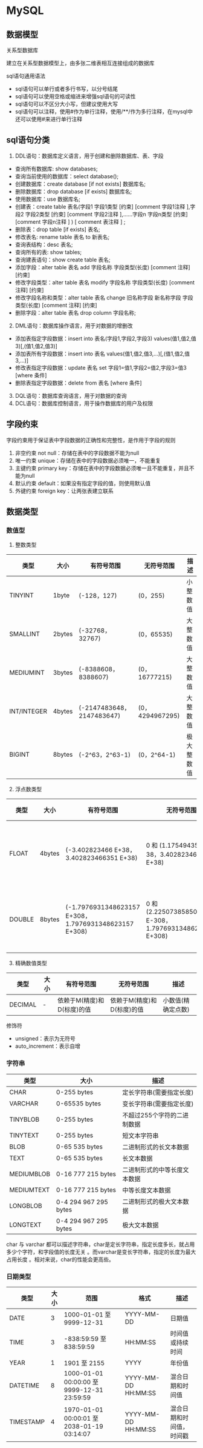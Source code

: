 # MySQL

## 数据模型

关系型数据库

建立在关系型数据模型上，由多张二维表相互连接组成的数据库

sql语句通用语法

- sql语句可以单行或者多行书写，以分号结尾
- sql语句可以使用空格或缩进来增强sql语句的可读性
- sql语句可以不区分大小写，但建议使用大写
- sql语句可以注释，使用#作为单行注释，使用/**/作为多行注释，在mysql中还可以使用#来进行单行注释

## sql语句分类

1. DDL语句：数据库定义语言，用于创建和删除数据库、表、字段

- 查询所有数据库: show databases;
- 查询当前使用的数据库：select database();
- 创建数据库：create database [if not exists] 数据库名;
- 删除数据库：drop database [if exists] 数据库名;
- 使用数据库：use 数据库名;
- 创建表：create table  表名(字段1  字段1类型 \[约束\]  [comment  字段1注释 ],字段2  字段2类型 \[约束\]  [comment  字段2注释 ],......字段n  字段n类型 \[约束\]  [comment  字段n注释 ]
) [ comment  表注释 ] ;
- 删除表：drop table [if exists] 表名;
- 修改表名: rename table 表名 to 新表名;
- 查询表结构：desc 表名;
- 查询所有的表: show tables;
- 查询建表语句：show create table 表名;
- 添加字段：alter table 表名 add 字段名称 字段类型(长度) [comment 注释]  \[约束\]
- 修改字段类型：alter table 表名 modify 字段名称 字段类型(长度) [comment 注释]  \[约束\]
- 修改字段名称和类型：alter table 表名 change 旧名称字段 新名称字段 字段类型(长度) [comment 注释]  \[约束\]
- 删除字段：alter table 表名 drop column 字段名称;

2. DML语句：数据库操作语言，用于对数据的增删改

- 添加表指定字段数据：insert into 表名(字段1,字段2,字段3) values(值1,值2,值3)\[,(值1,值2,值3)\]
- 添加表所有字段数据：insert into 表名 values(值1,值2,值3,...)\[,(值1,值2,值3,...)\]
- 修改表指定字段数据：update 表名 set 字段1=值1,字段2=值2,字段3=值3 \[where 条件\]
- 删除表指定字段数据：delete from 表名 \[where 条件\]

3. DQL语句：数据库查询语言，用于对数据的查询
4. DCL语句：数据库控制语言，用于操作数据库的用户及权限

## 字段约束

字段约束用于保证表中字段数据的正确性和完整性，是作用于字段的规则

1. 非空约束 not null：存储在表中的字段数据不能为null
2. 唯一约束 unique：存储在表中的字段数据必须唯一，不能重复
3. 主键约束 primary key：存储在表中的字段数据必须唯一且不能重复，并且不能为null
4. 默认约束 default：如果没有指定字段的值，则使用默认值
5. 外键约束 foreign key：让两张表建立联系

## 数据类型

### 数值型

1. 整数类型

| 类型 | 大小 | 有符号范围 | 无符号范围 | 描述 |
|------|------|------------|------------|------|
| TINYINT | 1byte | (-128，127) | (0，255) | 小整数值 |
| SMALLINT | 2bytes | (-32768，32767) | (0，65535) | 大整数值 |
| MEDIUMINT | 3bytes | (-8388608，8388607) | (0，16777215) | 大整数值 |
| INT/INTEGER | 4bytes | (-2147483648，2147483647) | (0，4294967295) | 大整数值 |
| BIGINT | 8bytes | (-2^63，2^63-1) | (0，2^64-1) | 极大整数值 |

2. 浮点数类型

| 类型 | 大小 | 有符号范围 | 无符号范围 | 描述 |
|------|------|------------|------------|------|
| FLOAT | 4bytes | (-3.402823466 E+38，3.402823466351 E+38) | 0 和 (1.175494351 E-38，3.402823466 E+38) | 单精度浮点数值 |
| DOUBLE | 8bytes | (-1.7976931348623157 E+308，1.7976931348623157 E+308) | 0 和 (2.2250738585072014 E-308，1.7976931348623157 E+308) | 双精度浮点数值 |

3. 精确数值类型

| 类型 | 大小 | 有符号范围 | 无符号范围 | 描述 |
|------|------|------------|------------|------|
| DECIMAL | - | 依赖于M(精度)和D(标度)的值 | 依赖于M(精度)和D(标度)的值 | 小数值(精确定点数) |

修饰符

- unsigned：表示为无符号
- auto_increment：表示自增

### 字符串

| 类型       | 大小                  | 描述                         |
| ---------- | --------------------- | ---------------------------- |
| CHAR       | 0-255 bytes           | 定长字符串(需要指定长度)     |
| VARCHAR    | 0-65535 bytes         | 变长字符串(需要指定长度)     |
| TINYBLOB   | 0-255 bytes           | 不超过255个字符的二进制数据  |
| TINYTEXT   | 0-255 bytes           | 短文本字符串                 |
| BLOB       | 0-65 535 bytes        | 二进制形式的长文本数据       |
| TEXT       | 0-65 535 bytes        | 长文本数据                   |
| MEDIUMBLOB | 0-16 777 215 bytes    | 二进制形式的中等长度文本数据 |
| MEDIUMTEXT | 0-16 777 215 bytes    | 中等长度文本数据             |
| LONGBLOB   | 0-4 294 967 295 bytes | 二进制形式的极大文本数据     |
| LONGTEXT   | 0-4 294 967 295 bytes | 极大文本数据                 |

char 与 varchar 都可以描述字符串，char是定长字符串，指定长度多长，就占用多少个字符，和字段值的长度无关 。而varchar是变长字符串，指定的长度为最大占用长度 。相对来说，char的性能会更高些。

### 日期类型

| 类型      | 大小 | 范围                                       | 格式                | 描述                     |
| --------- | ---- | ------------------------------------------ | ------------------- | ------------------------ |
| DATE      | 3    | 1000-01-01 至  9999-12-31                  | YYYY-MM-DD          | 日期值                   |
| TIME      | 3    | -838:59:59 至  838:59:59                   | HH:MM:SS            | 时间值或持续时间         |
| YEAR      | 1    | 1901 至 2155                               | YYYY                | 年份值                   |
| DATETIME  | 8    | 1000-01-01 00:00:00 至 9999-12-31 23:59:59 | YYYY-MM-DD HH:MM:SS | 混合日期和时间值         |
| TIMESTAMP | 4    | 1970-01-01 00:00:01 至 2038-01-19 03:14:07 | YYYY-MM-DD HH:MM:SS | 混合日期和时间值，时间戳 |
